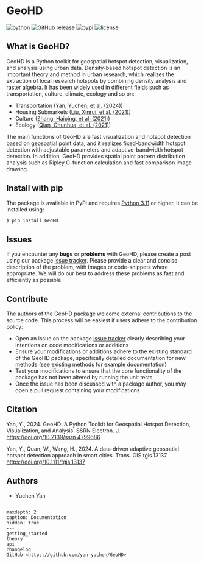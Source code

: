 # GeoHD

![python](https://img.shields.io/badge/python-3.11-black)
![GitHub release](https://img.shields.io/badge/release-v0.2.7-blue)
![pypi](https://img.shields.io/badge/pypi-v0.2.7-orange)
![license](https://img.shields.io/badge/license-GNU%20AGPLv3-green)


## What is GeoHD? 
GeoHD is a Python toolkit for geospatial hotspot detection, visualization, and analysis using urban data. Density-based hotspot detection is an important theory and method in urban research, which realizes the extraction of local research hotspots by combining density analysis and raster algebra. It has been widely used in different fields such as transportation, culture, climate, ecology and so on:

* Transportation ([Yan, Yuchen, et al. (2024)](https://doi.org/10.1111/tgis.13137))
* Housing Submarkets ([Liu, Xinrui, et al.  (2021)](https://doi.org/10.1155/2022/2948352))
* Culture ([Zhang, Haiping, et al.  (2021)](https://doi.org/10.1111/tgis.12682))
* Ecology ([Qian, Chunhua, et al.  (2021)](https://doi.org/10.1177/15501477211039137))

The main functions of GeoHD are fast visualization and hotspot detection based on geospatial point data, and it realizes fixed-bandwidth hotspot detection with adjustable parameters and adaptive-bandwidth hotspot detection. In addition, GeoHD provides spatial point pattern distribution analysis such as Ripley G-function calculation and fast comparison image drawing.


## Install with pip

The package is available in PyPi and requires [Python 3.11](https://www.python.org/downloads/) or higher. It can be installed using:

```bash
$ pip install GeoHD
```
## Issues

If you encounter any **bugs** or **problems** with GeoHD, please create a post using our package [issue tracker](https://github.com/yan-yuchen/GeoHD/issues). Please provide a clear and concise description of the problem, with images or code-snippets where appropriate. We will do our best to address these problems as fast and efficiently as possible.

## Contribute

The authors of the GeoHD package welcome external contributions to the source code. This process will be easiest if users adhere to the contribution policy:

* Open an issue on the package [issue tracker](https://github.com/yan-yuchen/GeoHD/issues) clearly describing your intentions on code modifications or additions
* Ensure your modifications or additions adhere to the existing standard of the GeoHD package, specifically detailed documentation for new methods (see existing methods for example documentation)
* Test your modifications to ensure that the core functionality of the package has not been altered by running the unit tests 
* Once the issue has been discussed with a package author, you may open a pull request containing your modifications

## Citation

Yan, Y., 2024. GeoHD: A Python Toolkit for Geospatial Hotspot Detection, Visualization, and Analysis. SSRN Electron. J. https://doi.org/10.2139/ssrn.4799686

Yan, Y., Quan, W., Wang, H., 2024. A data‐driven adaptive geospatial hotspot detection approach in smart cities. Trans. GIS tgis.13137. https://doi.org/10.1111/tgis.13137

## Authors

* Yuchen Yan


```{toctree}
---
maxdepth: 2
caption: Documentation
hidden: true
---
getting_started
theory
api
changelog
GitHub <https://github.com/yan-yuchen/GeoHD>
```
